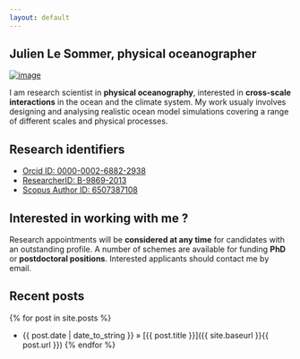 ```yaml
---
layout: default
---
```


<!---
## Research scientist in physical oceanography
-->

## Julien Le Sommer, physical oceanographer

[![image]({{site.baseurl}}/img/JLS_1.png)](https://www.youtube.com/watch?v=8vC7hbxZidY)


I am research scientist in **physical oceanography**, interested in **cross-scale interactions** in the ocean and the climate system. My work usualy involves designing and analysing realistic ocean model simulations covering a range of different scales and physical processes. 
 
## Research identifiers

 - [Orcid ID: 0000-0002-6882-2938](http://orcid.org/0000-0002-6882-2938)
 - [ResearcherID: B-9869-2013](http://www.researcherid.com/rid/B-9869-2013)
 - [Scopus Author ID: 6507387108](http://www.scopus.com/inward/authorDetails.url?authorID=6507387108&partnerID=MN8TOARS)

## Interested in working with me ? 
Research appointments will be **considered at any time** for candidates with an outstanding profile. A number of schemes are available for funding **PhD** or **postdoctoral positions**. Interested applicants should contact me by email. 

## Recent posts
{% for post in site.posts %}
   - {{ post.date | date_to_string }} » [{{ post.title }}]({{ site.baseurl }}{{ post.url }})
{% endfor %}


<!---
## Recent posts
 <ul class="posts">
   {% for post in site.posts %}
      <li><span>{{ post.date | date_to_string }}</span> » <a href="{{ site.baseurl }}{{ post.url }}" title="{{ post.title }}">{{ post.title }}</a></li>
   {% endfor %}
 </ul>
-->


